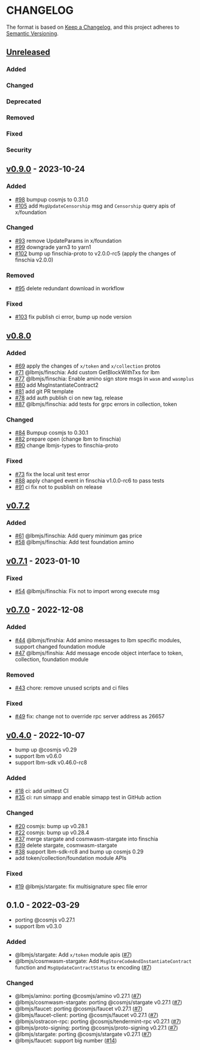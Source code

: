 # CHANGELOG

The format is based on [Keep a Changelog](https://keepachangelog.com/en/1.0.0/),
and this project adheres to [Semantic Versioning](https://semver.org/spec/v2.0.0.html).

## [Unreleased]

### Added

### Changed

### Deprecated

### Removed

### Fixed

### Security


## [v0.9.0] - 2023-10-24

### Added

- [\#98](https://github.com/Finschia/finschia-js/pull/98) bumpup cosmjs to 0.31.0
- [\#105](https://github.com/Finschia/finschia-js/pull/105) add `MsgUpdateCensorship` msg and `Censorship` query apis of x/foundation

### Changed

- [\#93](https://github.com/Finschia/finschia-js/pull/93) remove UpdateParams in x/foundation
- [\#99](https://github.com/Finschia/finschia-js/pull/99) downgrade yarn3 to yarn1
- [\#102](https://github.com/Finschia/finschia-js/pull/102) bump up finschia-proto to v2.0.0-rc5 (apply the changes of finschia v2.0.0)

### Removed

- [\#95](https://github.com/Finschia/finschia-js/pull/95) delete redundant download in workflow

### Fixed
- [\#103](https://github.com/Finschia/finschia-js/pull/103) fix publish ci error, bump up node version


## [v0.8.0]

### Added

- [\#69](https://github.com/Finschia/finschia-js/pull/69) apply the changes of `x/token` and `x/collection` protos
- [\#71](https://github.com/Finschia/finschia-js/pull/71) @lbmjs/finschia: Add custom GetBlockWithTxs for lbm
- [\#77](https://github.com/Finschia/finschia-js/pull/77) @lbmjs/finschia: Enable amino sign store msgs in `wasm` and `wasmplus`
- [\#80](https://github.com/Finschia/finschia-js/pull/80) add MsgInstantiateContract2
- [\#81](https://github.com/Finschia/finschia-js/pull/81) add git PR template
- [\#78](https://github.com/Finschia/finschia-js/pull/78) add auth publish ci on new tag, release
- [\#87](https://github.com/Finschia/finschia-js/pull/87) @lbmjs/finschia: add tests for grpc errors in collection, token

### Changed

- [\#84](https://github.com/Finschia/finschia-js/pull/84) Bumpup cosmjs to 0.30.1
- [\#82](https://github.com/Finschia/finschia-js/pull/82) prepare open (change lbm to finschia)
- [\#90](https://github.com/Finschia/finschia-js/pull/90) change lbmjs-types to finschia-proto

### Fixed

- [\#73](https://github.com/Finschia/finschia-js/pull/73) fix the local unit test error
- [\#88](https://github.com/Finschia/finschia-js/pull/88) apply changed event in finschia v1.0.0-rc6 to pass tests
- [\#91](https://github.com/Finschia/finschia-js/pull/91) ci fix not to pusblish on release


## [v0.7.2]

### Added

- [\#61](https://github.com/Finschia/finschia-js/pull/61) @lbmjs/finschia: Add query minimum gas price
- [\#58](https://github.com/Finschia/finschia-js/pull/58) @lbmjs/finschia: Add test foundation amino

## [v0.7.1] - 2023-01-10

### Fixed

- [\#54](https://github.com/Finschia/finschia-js/pull/54) @lbmjs/finschia: Fix not to import wrong execute msg

## [v0.7.0] - 2022-12-08

### Added

- [\#44](https://github.com/Finschia/finschia-js/pull/44) @lbmjs/finshia: Add amino messages to lbm specific modules, support changed foundation module
- [\#47](https://github.com/Finschia/finschia-js/pull/47) @lbmjs/finshia: Add message encode object interface to token, collection, foundation module

### Removed

- [\#43](https://github.com/Finschia/finschia-js/pull/43) chore: remove unused scripts and ci files

### Fixed

- [\#49](https://github.com/Finschia/finschia-js/pull/49) fix: change not to override rpc server address as 26657

## [v0.4.0] - 2022-10-07

- bump up @cosmjs v0.29
- support lbm v0.6.0
- support lbm-sdk v0.46.0-rc8

### Added

- [\#18](https://github.com/Finschia/finschia-js/pull/18) ci: add unittest CI
- [\#35](https://github.com/Finschia/finschia-js/pull/35) ci: run simapp and enable simapp test in GitHub action

### Changed

- [\#20](https://github.com/Finschia/finschia-js/pull/20) cosmjs: bump up v0.28.1
- [\#22](https://github.com/Finschia/finschia-js/pull/22) cosmjs: bump up v0.28.4
- [\#37](https://github.com/Finschia/finschia-js/pull/37) merge stargate and cosmwasm-stargate into finschia
- [\#39](https://github.com/Finschia/finschia-js/pull/39) delete stargate, cosmwasm-stargate
- [\#38](https://github.com/Finschia/finschia-js/pull/38) support lbm-sdk-rc8 and bump up cosmjs 0.29
- add token/collection/foundation module APIs

### Fixed

- [\#19](https://github.com/Finschia/finschia-js/pull/19) @lbmjs/stargate: fix multisignature spec file error

## 0.1.0 - 2022-03-29

- porting @cosmjs v0.27.1
- support lbm v0.3.0

### Added

- @lbmjs/stargate: Add `x/token` module apis ([#7])
- @lbmjs/cosmwasm-stargate: Add `MsgStoreCodeAndInstantiateContract` function and `MsgUpdateContractStatus` tx encoding ([#7])

### Changed

- @lbmjs/amino: porting @cosmjs/amino v0.27.1 ([#7])
- @lbmjs/cosmwasm-stargate: porting @cosmjs/stargate v0.27.1 ([#7])
- @lbmjs/faucet: porting @cosmjs/faucet v0.27.1 ([#7])
- @lbmjs/faucet-client: porting @cosmjs/faucet v0.27.1 ([#7])
- @lbmjs/ostracon-rpc: porting @cosmjs/tendermint-rpc v0.27.1 ([#7])
- @lbmjs/proto-signing: porting @cosmjs/proto-signing v0.27.1 ([#7])
- @lbmjs/stargate: porting @cosmjs/stargate v0.27.1 ([#7])
- @lbmjs/faucet: support big number ([#14])

[#7]: https://github.com/Finschia/finschia-js/pull/7
[#14]: https://github.com/Finschia/finschia-js/pull/14



[unreleased]: https://github.com/Finschia/finschia-js/compare/v0.9.0...HEAD
[v0.9.0]: https://github.com/Finschia/finschia-js/compare/v0.8.0...v0.9.0
[v0.8.0]: https://github.com/Finschia/finschia-js/compare/v0.7.2...v0.8.0
[v0.7.2]: https://github.com/Finschia/finschia-js/compare/v0.7.1...v0.7.2
[v0.7.1]: https://github.com/Finschia/finschia-js/compare/v0.7.0...v0.7.1
[v0.7.0]: https://github.com/Finschia/finschia-js/compare/v0.4.0...v0.7.0
[v0.4.0]: https://github.com/Finschia/finschia-js/compare/v0.1.0...v0.4.0
